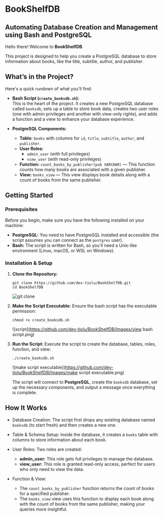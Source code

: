 # BookShelfDB
## Automating Database Creation and Management using Bash and PostgreSQL

Hello there! Welcome to **BookShelfDB**. 

This project is designed to help you create a PostgreSQL database to store information about books, like the title, subtitle, author, and publisher. 

## What’s in the Project?

Here's a quick rundown of what you'll find:

- **Bash Script (`create_booksdb.sh`):**  
  This is the heart of the project. It creates a new PostgreSQL database called `booksdb`, sets up a table to store book data, creates two user roles (one with admin privileges and another with view-only rights), and adds a function and a view to enhance your database experience.

- **PostgreSQL Components:**  
  - **Table:** `books` with columns for `id`, `title`, `subtitle`, `author`, and `publisher`.
  - **User Roles:**  
    - `admin_user` (with full privileges)  
    - `view_user` (with read-only privileges)
  - **Function:** `count_books_by_publisher(pub VARCHAR)` — This function counts how many books are associated with a given publisher.
  - **View:** `books_view` — This view displays book details along with a count of books from the same publisher.

## Getting Started

### Prerequisites

Before you begin, make sure you have the following installed on your machine:

- **PostgreSQL:** You need to have PostgreSQL installed and accessible (the script assumes you can connect as the `postgres` user).
- **Bash:** The script is written for Bash, so you'll need a Unix-like environment (Linux, macOS, or WSL on Windows).

### Installation & Setup

1. **Clone the Repository:**

   ```
   git clone https://github.com/dev-tiolu/BookShelfDB.git
   cd BookShelfDB
   ```

   ![git clone](https://github.com/dev-tiolu/BookShelfDB/Images/git_clone.png)

2. **Make the Script Executable:**
   Ensure the bash script has the executable permission:
   ```
   chmod +x create_booksdb.sh
   ```

   ![script](https://github.com/dev-tiolu/BookShelfDB/Images/view bash script.png)

3. **Run the Script:**
   Execute the script to create the database, tables, roles, function, and view:
   ```
   ./create_booksdb.sh
   ```
   ![make script executable](https://github.com/dev-tiolu/BookShelfDB/Images/make script executable.png)
   
   The script will connect to **PostgreSQL**, create the `booksdb` database, set up the necessary components, and output a message once everything is complete.

## How It Works
+ Database Creation:
The script first drops any existing database named `booksdb` (to start fresh) and then creates a new one.

+ Table & Schema Setup:
Inside the database, it creates a `books` table with columns to store information about each book.

+ User Roles:
  Two roles are created:
  + **admin_user:** This role gets full privileges to manage the database.
  + **view_user:** This role is granted read-only access, perfect for users who only need to view the data.
  
+ Function & View:
  + The `count_books_by_publisher` function returns the count of books for a specified publisher.
  + The `books_view` view uses this function to display each book along with the count of books from the same publisher, making your queries more insightful.

